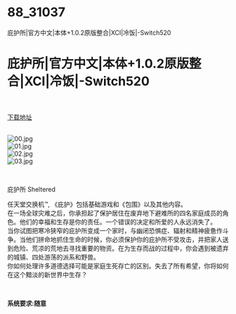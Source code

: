 # 88_31037
庇护所|官方中文|本体+1.0.2原版整合|XCI|冷饭|-Switch520
# 庇护所|官方中文|本体+1.0.2原版整合|XCI|冷饭|-Switch520
 <br/></br>
[下载地址](https://www.switch520.cc/article/31037 "下载地址")
<br/></br>

<p><img title="00.jpg" src="https://www.switch520.cc/muke_img/2022_05_10_eb3fe189e6f6d.jpg" alt="00.jpg"><br>
<img title="01.jpg" src="https://www.switch520.cc/muke_img/2022_05_10_d63431b7be807.jpg" alt="01.jpg"><br>
<img title="02.jpg" src="https://www.switch520.cc/muke_img/2022_05_10_3f603e97a30ed.jpg" alt="02.jpg"><br>
<img title="03.jpg" src="https://www.switch520.cc/muke_img/2022_05_10_3cc275c19a074.jpg" alt="03.jpg"></p>
<p>&nbsp;</p>
<p>庇护所 Sheltered</p>
<p>任天堂交换机™, 《庇护》包括基础游戏和《包围》以及其他内容。<br>
在一场全球灾难之后，你承担起了保护居住在废弃地下避难所的四名家庭成员的角色。他们的幸福和生存是你的责任。一个错误的决定和所爱的人永远消失了。<br>
当你试图把寒冷狭窄的庇护所变成一个家时，与幽闭恐惧症、辐射和精神疲惫作斗争。当他们拼命地抓住生命的时候，你必须保护你的庇护所不受攻击，并把家人送到危险、荒凉的荒地去寻找重要的物资。在为生存而战的过程中，你会遇到被遗弃的城镇、四处游荡的派系和野兽。<br>
你如何处理许多道德选择可能是家庭生死存亡的区别。失去了所有希望，你将如何在这个黯淡的新世界中生存？</p>
<p>&nbsp;</p>
<p><strong>系统要求:随意</strong></p>



